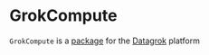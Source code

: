 # GrokCompute

`GrokCompute` is a [package](https://datagrok.ai/help/develop/develop#packages) for the [Datagrok](https://datagrok.ai) platform
